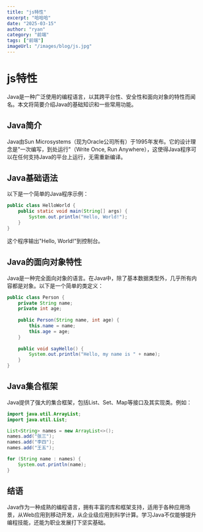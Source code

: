 ```yaml
---
title: "js特性"
excerpt: "哈哈哈"
date: "2025-03-15"
author: "ryan"
category: "前端"
tags: ["前端"]
imageUrl: "/images/blog/js.jpg"
---
```


# js特性

Java是一种广泛使用的编程语言，以其跨平台性、安全性和面向对象的特性而闻名。本文将简要介绍Java的基础知识和一些常用功能。

## Java简介

Java由Sun Microsystems（现为Oracle公司所有）于1995年发布。它的设计理念是"一次编写，到处运行"（Write Once, Run Anywhere），这使得Java程序可以在任何支持Java的平台上运行，无需重新编译。

## Java基础语法

以下是一个简单的Java程序示例：

```java
public class HelloWorld {
    public static void main(String[] args) {
        System.out.println("Hello, World!");
    }
}
```

这个程序输出"Hello, World!"到控制台。

## Java的面向对象特性

Java是一种完全面向对象的语言。在Java中，除了基本数据类型外，几乎所有内容都是对象。以下是一个简单的类定义：

```java
public class Person {
    private String name;
    private int age;
    
    public Person(String name, int age) {
        this.name = name;
        this.age = age;
    }
    
    public void sayHello() {
        System.out.println("Hello, my name is " + name);
    }
}
```

## Java集合框架

Java提供了强大的集合框架，包括List、Set、Map等接口及其实现类。例如：

```java
import java.util.ArrayList;
import java.util.List;

List<String> names = new ArrayList<>();
names.add("张三");
names.add("李四");
names.add("王五");

for (String name : names) {
    System.out.println(name);
}
```

## 结语

Java作为一种成熟的编程语言，拥有丰富的库和框架支持，适用于各种应用场景，从Web应用到移动开发，从企业级应用到科学计算。学习Java不仅能够提升编程技能，还能为职业发展打下坚实基础。